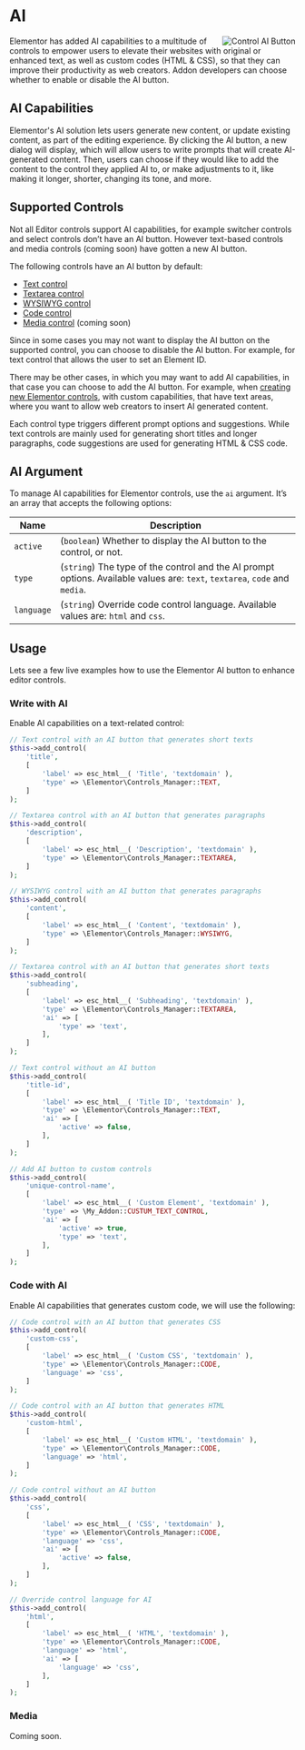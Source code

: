 # AI

<Badge type="tip" vertical="top" text="Elementor Core" /> <Badge type="warning" vertical="top" text="Advanced" />

<img :src="$withBase('/assets/img/elementor-control-ai-button.png')" alt="Control AI Button" style="float: right;">

Elementor has added AI capabilities to a multitude of controls to empower users to elevate their websites with original or enhanced text, as well as custom codes (HTML & CSS), so that they can improve their productivity as web creators. Addon developers can choose whether to enable or disable the AI button.

## AI Capabilities

Elementor's AI solution lets users generate new content, or update existing content, as part of the editing experience. By clicking the AI button, a new dialog will display, which will allow users to write prompts that will create AI-generated content. Then, users can choose if they would like to add the content to the control they applied AI to, or make adjustments to it, like making it longer, shorter, changing its tone, and more.

## Supported Controls

Not all Editor controls support AI capabilities, for example switcher controls and select controls don’t have an AI button. However text-based controls and media controls (coming soon) have gotten a new AI button.

The following controls have an AI button by default:

* [Text control](./../editor-controls/control-text/)
* [Textarea control](./../editor-controls/control-textarea/)
* [WYSIWYG control](./../editor-controls/control-wysiwyg/)
* [Code control](./../editor-controls/control-tecodext/)
* [Media control](./../editor-controls/control-media/) (coming soon)

Since in some cases you may not want to display the AI button on the supported control, you can choose to disable the AI button. For example, for text control that allows the user to set an Element ID.

There may be other cases, in which you may want to add AI capabilities, in that case you can choose to add the AI button. For example, when [creating new Elementor controls](./../controls/), with custom capabilities, that have text areas, where you want to allow web creators to insert AI generated content.

Each control type triggers different prompt options and suggestions. While text controls are mainly used for generating short titles and longer paragraphs, code suggestions are used for generating HTML & CSS code.

## AI Argument

To manage AI capabilities for Elementor controls, use the `ai` argument. It’s an array that accepts the following options:

| Name       | Description |
|------------| ----------- |
| `active`   | (`boolean`) Whether to display the AI button to the control, or not. |
| `type`     | (`string`) The type of the control and the AI prompt options. Available values are: `text`, `textarea`, `code` and `media`. |
| `language` | (`string`) Override code control language. Available values are: `html` and `css`. |

## Usage

Lets see a few live examples how to use the Elementor AI button to enhance editor controls.

### Write with AI

Enable AI capabilities on a text-related control:

```php
// Text control with an AI button that generates short texts
$this->add_control(
	'title',
	[
		'label' => esc_html__( 'Title', 'textdomain' ),
		'type' => \Elementor\Controls_Manager::TEXT,
	]
);

// Textarea control with an AI button that generates paragraphs
$this->add_control(
	'description',
	[
		'label' => esc_html__( 'Description', 'textdomain' ),
		'type' => \Elementor\Controls_Manager::TEXTAREA,
	]
);

// WYSIWYG control with an AI button that generates paragraphs
$this->add_control(
	'content',
	[
		'label' => esc_html__( 'Content', 'textdomain' ),
		'type' => \Elementor\Controls_Manager::WYSIWYG,
	]
);

// Textarea control with an AI button that generates short texts
$this->add_control(
	'subheading',
	[
		'label' => esc_html__( 'Subheading', 'textdomain' ),
		'type' => \Elementor\Controls_Manager::TEXTAREA,
		'ai' => [
			'type' => 'text',
		],
	]
);

// Text control without an AI button
$this->add_control(
	'title-id',
	[
		'label' => esc_html__( 'Title ID', 'textdomain' ),
		'type' => \Elementor\Controls_Manager::TEXT,
		'ai' => [
			'active' => false,
		],
	]
);

// Add AI button to custom controls
$this->add_control(
	'unique-control-name',
	[
		'label' => esc_html__( 'Custom Element', 'textdomain' ),
		'type' => \My_Addon::CUSTUM_TEXT_CONTROL,
		'ai' => [
			'active' => true,
			'type' => 'text',
		],
	]
);
```

### Code with AI

Enable AI capabilities that generates custom code, we will use the following:

```php
// Code control with an AI button that generates CSS
$this->add_control(
	'custom-css',
	[
		'label' => esc_html__( 'Custom CSS', 'textdomain' ),
		'type' => \Elementor\Controls_Manager::CODE,
		'language' => 'css',
	]
);

// Code control with an AI button that generates HTML
$this->add_control(
	'custom-html',
	[
		'label' => esc_html__( 'Custom HTML', 'textdomain' ),
		'type' => \Elementor\Controls_Manager::CODE,
		'language' => 'html',
	]
);

// Code control without an AI button
$this->add_control(
	'css',
	[
		'label' => esc_html__( 'CSS', 'textdomain' ),
		'type' => \Elementor\Controls_Manager::CODE,
		'language' => 'css',
		'ai' => [
			'active' => false,
		],
	]
);

// Override control language for AI
$this->add_control(
	'html',
	[
		'label' => esc_html__( 'HTML', 'textdomain' ),
		'type' => \Elementor\Controls_Manager::CODE,
		'language' => 'html',
		'ai' => [
			'language' => 'css',
		],
	]
);
```

### Media

Coming soon.
